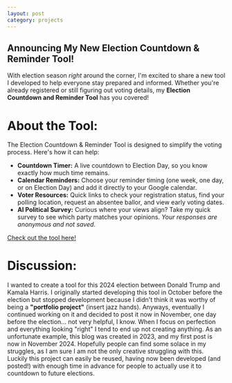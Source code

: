 ```yaml
---
layout: post
category: projects
---
```

## Announcing My New Election Countdown & Reminder Tool!
With election season *right* around the corner, I'm excited to share a new tool I developed to help everyone stay prepared and informed. Whether you're already registered or still figuring out voting details, my **Election Countdown and Reminder Tool** has you covered!  

# About the Tool:
The Election Countdown & Reminder Tool is designed to simplify the voting process. Here's how it can help:
* **Countdown Timer:** A live countdown to Election Day, so you know exactly how much time remains.
* **Calendar Reminders:** Choose your reminder timing (one week, one day, or on Election Day) and add it directly to your Google calendar.
* **Voter Resources:** Quick links to check your registration status, find your polling location, request an absentee ballor, and view early voting dates.
* **AI Political Survey:** Curious where your views align? Take my quick survey to see which party matches your opinions. *Your responses are anonymous and not saved.*  

[Check out the tool here!](http://fnmckee.com/election-countdown/)  

# Discussion:
I wanted to create a tool for this 2024 election between Donald Trump and Kamala Harris. I originally started developing this tool in October before the election but stopped development because I didn't think it was worthy of being a **"portfolio project"** (insert jazz hands). Anyways, eventually I continued working on it and decided to post it now in November, one day before the election... not very helpful, I know. When I focus on perfection and everything looking "right" I tend to end up not creating anything. As an unfortunate example, this blog was created in 2023, and my first post is now in November 2024. Hopefully people can find some solace in my struggles, as I am sure I am not the only creative struggling with this. Luckily this project can easily be reused, having now been developed (and posted!) with enough time in advance for people to actually use it to countdown to future elections. 